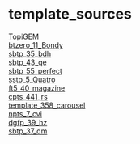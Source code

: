 # template_sources
[TopiGEM](http://igem.org/wiki/index.php?title=Template:TopiGEM&action=edit)\
[btzero_11_Bondy](http://www.cssmoban.com/cssthemes/6842.shtml)\
[sbtp_35_bdh](http://www.cssmoban.com/cssthemes/6794.shtml)\
[sbtp_43_qe](http://www.cssmoban.com/cssthemes/6802.shtml)\
[sbtp_55_perfect](http://www.cssmoban.com/cssthemes/6895.shtml)\
[sstp_5_Quatro](http://www.cssmoban.com/cssthemes/6882.shtml)\
[ft5_40_magazine](http://www.cssmoban.com/cssthemes/6467.shtml)\
[cpts_441_rs](http://www.cssmoban.com/cssthemes/6380.shtml)\
[template_358_carousel](http://www.cssmoban.com/cssthemes/3859.shtml)\
[npts_7_cvi](http://www.cssmoban.com/cssthemes/5867.shtml)\
[dgfp_39_hz](http://www.cssmoban.com/cssthemes/5514.shtml)\
[sbtp_37_dm](http://www.cssmoban.com/cssthemes/6796.shtml)
